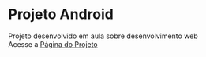 # Projeto Android

Projeto desenvolvido em aula sobre desenvolvimento web <br>
Acesse a <a href="https://rodrigopini.github.io/projeto-android/" target="_blank">Página do Projeto</a>